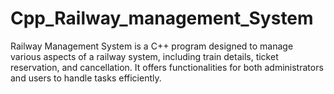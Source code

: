 # Cpp_Railway_management_System
Railway Management System is a C++ program designed to manage various aspects of a railway system, including train details, ticket reservation, and cancellation. It offers functionalities for both administrators and users to handle tasks efficiently.
